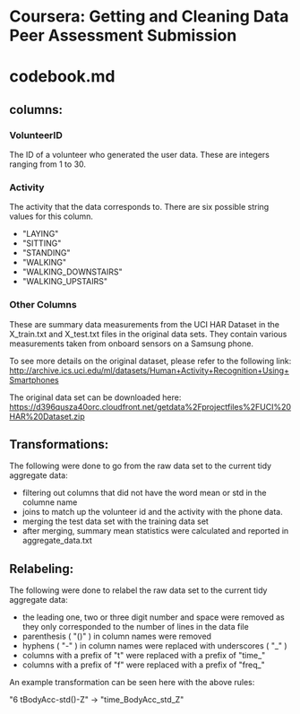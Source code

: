 # Coursera: Getting and Cleaning Data Peer Assessment Submission

# codebook.md

## columns:

### VolunteerID

The ID of a volunteer who generated the user data. 
These are integers ranging from 1 to 30.

### Activity

The activity that the data corresponds to.
There are six possible string values for this column.

* "LAYING"
* "SITTING"
* "STANDING"
* "WALKING"
* "WALKING_DOWNSTAIRS"
* "WALKING_UPSTAIRS"
 
### Other Columns

These are summary data measurements from the UCI HAR Dataset in the X_train.txt and X_test.txt files in the original data sets.
They contain various measurements taken from onboard sensors on a Samsung phone.

To see more details on the original dataset, please refer to the following link:
http://archive.ics.uci.edu/ml/datasets/Human+Activity+Recognition+Using+Smartphones 

The original data set can be downloaded here:
https://d396qusza40orc.cloudfront.net/getdata%2Fprojectfiles%2FUCI%20HAR%20Dataset.zip 

## Transformations:

The following were done to go from the raw data set to the current tidy aggregate data:

* filtering out columns that did not have the word mean or std in the columne name
* joins to match up the volunteer id and the activity with the phone data.
* merging the test data set with the training data set
* after merging, summary mean statistics were calculated and reported in aggregate_data.txt

## Relabeling: 

The following were done to relabel the raw data set to the current tidy aggregate data:

* the leading one, two or three digit number and space were removed as they only corresponded to the number of lines in the data file 
* parenthesis ( "()" ) in column names were removed
* hyphens ( "-" ) in column names were replaced with underscores ( "_" )
* columns with a prefix of "t" were replaced with a prefix of "time_" 
* columns with a prefix of "f" were replaced with a prefix of "freq_"

An example transformation can be seen here with the above rules:

"6 tBodyAcc-std()-Z" -> "time_BodyAcc_std_Z"